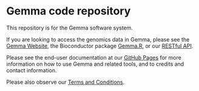 # Gemma code repository

This repository is for the Gemma software system.

If you are looking to access the genomics data in Gemma, please see the
[Gemma Website](https://gemma.msl.ubc.ca/), the Bioconductor package [Gemma.R](https://doi.org/doi:10.18129/B9.bioc.gemma.R), or our [RESTful API](https://gemma.msl.ubc.ca/resources/restapidocs/).

Please see the end-user documentation at our [GitHub Pages](https://pavlidislab.github.io/Gemma/) for more information
on how to use Gemma and related tools, and to credits and contact information.

Please also observe our [Terms and Conditions](https://pavlidislab.github.io/Gemma/terms.html).



